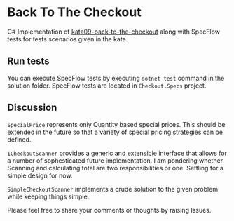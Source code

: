 # Back To The Checkout

C# Implementation of [kata09-back-to-the-checkout](http://codekata.com/kata/kata09-back-to-the-checkout/) along with SpecFlow tests for tests scenarios given in the kata.

## Run tests

You can execute SpecFlow tests by executing `dotnet test` command in the solution folder.
SpecFlow tests are located in `Checkout.Specs` project.

## Discussion

`SpecialPrice` represents only Quantity based special prices. This should be extended in the future so that a variety of special pricing strategies can be defined.

`ICheckoutScanner` provides a generic and extensible interface that allows for a number of sophesticated future implementation. I am pondering whether Scanning and calculating total are two responsibilities or one. Settling for a simple design for now.

`SimpleCheckoutScanner` implements a crude solution to the given problem while keeping things simple.

Please feel free to share your comments or thoughts by raising Issues.
